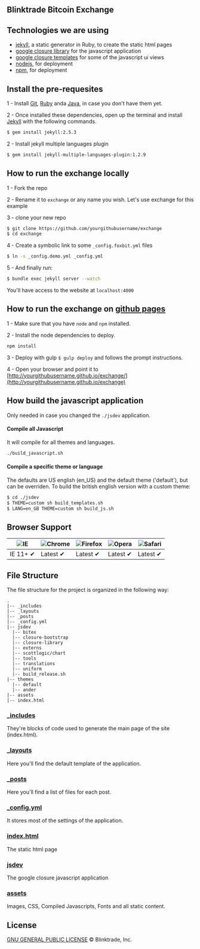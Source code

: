 ## Blinktrade Bitcoin Exchange

## Technologies we are using
- [jekyll](http://jekyllrb.com/), a static generator in Ruby, to create the static html pages
- [google closure library](https://developers.google.com/closure/library/) for the javascript application 
- [google closure templates](https://developers.google.com/closure/templates/) for some of the javascript ui views
- [nodejs](https://nodejs.org), for deployment 
- [npm](https://www.npmjs.com/), for deployment

## Install the pre-requesites 
1 - Install [Git](http://git-scm.com/downloads), [Ruby](https://www.ruby-lang.org/pt/downloads/) anda [Java](https://java.com/download/index.jsp), in case you don't have them yet.

2 - Once installed these dependencies, open up the terminal and install [Jekyll](http://jekyllrb.com) with the following commands.

```sh
$ gem install jekyll:2.5.3
```

2 - Install jekyll multiple languages plugin
```sh
$ gem install jekyll-multiple-languages-plugin:1.2.9
```

## How to run the exchange locally 
1 - Fork the repo

2 - Rename it to `exchange` or any name you wish.  Let's use exchange for this example

3 - clone your new repo 
```sh
$ git clone https://github.com/yourgithubusername/exchange
$ cd exchange
```
4 - Create a symbolic link to some `_config.foxbit.yml` files
```sh
$ ln -s _config.demo.yml _config.yml
```
5 - And finally run:
```sh
$ bundle exec jekyll server --watch
```

You'll have access to the website at `localhost:4000`

## How to run the exchange on [github pages](https://pages.github.com/)

1 - Make sure that you have `node` and `npm` installed.

2 - Install the node dependencies to deploy.
```sh
npm install
```
3 - Deploy with gulp `$ gulp deploy` and follows the prompt instructions.

4 - Open your browser and point it to [http://yourgithubusername.github.io/exchange/](http://yourgithubusername.github.io/exchange)


## How build the javascript application

Only needed in case you changed the `./jsdev` application.

#### Compile all Javascript

It will compile for all themes and languages.

```sh
./build_javascript.sh
```

#### Compile a specific theme or language
The defaults are US english (en_US) and the default theme ('default'), but can be overriden.
To build the british english version with a custom theme:

```sh
$ cd ./jsdev 
$ THEME=custom sh build_templates.sh
$ LANG=en_GB THEME=custom sh build_js.sh
```

## Browser Support

![IE](https://cloud.githubusercontent.com/assets/398893/3528325/20373e76-078e-11e4-8e3a-1cb86cf506f0.png "Internet Explorer") | ![Chrome](https://cloud.githubusercontent.com/assets/398893/3528328/23bc7bc4-078e-11e4-8752-ba2809bf5cce.png "Google Chrome") | ![Firefox](https://cloud.githubusercontent.com/assets/398893/3528329/26283ab0-078e-11e4-84d4-db2cf1009953.png "Firefox") | ![Opera](https://cloud.githubusercontent.com/assets/398893/3528330/27ec9fa8-078e-11e4-95cb-709fd11dac16.png "Opera") | ![Safari](https://cloud.githubusercontent.com/assets/398893/3528331/29df8618-078e-11e4-8e3e-ed8ac738693f.png "Safari")
--- | --- | --- | --- | --- |
IE 11+ ✔ | Latest ✔ | Latest ✔ | Latest ✔ | Latest ✔ |


## File Structure

The file structure for the project is organized in the following way:

```
.
|-- _includes
|-- _layouts
|-- _posts
|-- _config.yml
|-- jsdev
  |-- bitex
  |-- closure-bootstrap
  |-- closure-library
  |-- externs
  |-- scottlogic/chart
  |-- tools
  |-- translations
  |-- uniform
  |-- build_release.sh
|-- themes
  |-- default
  |-- ander
|-- assets
|-- index.html
```

### [_includes](https://github.com/blinktrade/frontend/tree/master/_includes)

They're blocks of code used to generate the main page of the site (index.html).

### [_layouts](https://github.com/blinktrade/frontend/tree/master/_layouts)

Here you'll find the default template of the application.

### [_posts](https://github.com/blinktrade/frontend/tree/master/_posts)

Here you'll find a list of files for each post.

### [_config.yml](https://github.com/blinktrade/frontend/tree/master/_config.yml)

It stores most of the settings of the application.

### [index.html](https://github.com/blinktrade/frontend/tree/master/index.html)

The static html page 

### [jsdev](https://github.com/blinktrade/frontend/tree/master/jsdev)

The google closure javascript application

### [assets](https://github.com/blinktrade/frontend/tree/master/assets)

Images, CSS, Compiled Javascripts, Fonts and all static content.


## License
[GNU GENERAL PUBLIC LICENSE](https://github.com/blinktrade/frontend/blob/master/LICENSE) © Blinktrade, Inc.

